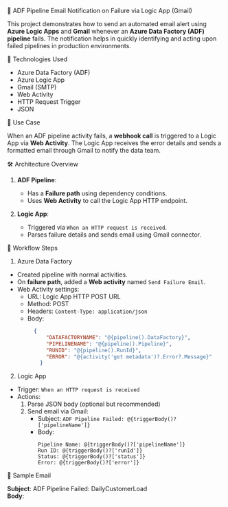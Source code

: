 🔔 ADF Pipeline Email Notification 
   on Failure via Logic App (Gmail)

This project demonstrates how to send an automated email alert
using **Azure Logic Apps** and **Gmail** 
whenever an **Azure Data Factory (ADF) pipeline** fails. 
The notification helps in quickly identifying and acting upon failed pipelines in production environments.


🚀 Technologies Used

- Azure Data Factory (ADF)
- Azure Logic App
- Gmail (SMTP)
- Web Activity
- HTTP Request Trigger
- JSON

 📌 Use Case

When an ADF pipeline activity fails, a **webhook call** is triggered to a Logic App via **Web Activity**. 
The Logic App receives the error details and sends a formatted email through Gmail to notify the data team.


🛠️ Architecture Overview

1. **ADF Pipeline**:
   - Has a **Failure path** using dependency conditions.
   - Uses **Web Activity** to call the Logic App HTTP endpoint.

2. **Logic App**:
   - Triggered via `When an HTTP request is received`.
   - Parses failure details and sends email using Gmail connector.

🔄 Workflow Steps

  1. Azure Data Factory

- Created pipeline with normal activities.
- On **failure path**, added a **Web activity** named `Send Failure Email`.
- Web Activity settings:
   - URL: Logic App HTTP POST URL
   - Method: POST
   - Headers: `Content-Type: application/json`
   - Body:
     ```json
       {
           "DATAFACTORYNAME": "@{pipeline().DataFactory}",
           "PIPELINENAME": "@{pipeline().Pipeline}",
           "RUNID": "@{pipeline().RunId}",
           "ERROR": "@{activity('get metadata')?.Error?.Message}"
         }

     ```
   

 2. Logic App

- Trigger: `When an HTTP request is received`
- Actions:
   1. Parse JSON body (optional but recommended)
   2. Send email via Gmail:
      - Subject: `ADF Pipeline Failed: @{triggerBody()?['pipelineName']}`
      - Body:
        ```
        Pipeline Name: @{triggerBody()?['pipelineName']}
        Run ID: @{triggerBody()?['runId']}
        Status: @{triggerBody()?['status']}
        Error: @{triggerBody()?['error']}
        ```




📧 Sample Email

**Subject**: ADF Pipeline Failed: DailyCustomerLoad  
**Body**:

